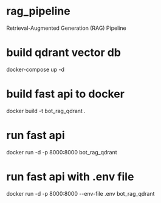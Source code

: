 # rag_pipeline
Retrieval-Augmented Generation (RAG) Pipeline


# build qdrant vector db
docker-compose up -d

# build fast api to docker
docker build -t bot_rag_qdrant . 

# run fast api
docker run -d -p 8000:8000 bot_rag_qdrant

# run fast api with .env file
docker run -d -p 8000:8000 --env-file .env bot_rag_qdrant